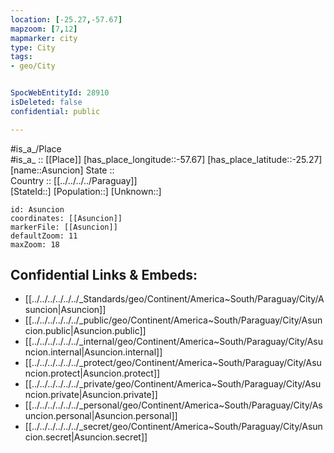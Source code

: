 ```yaml
---
location: [-25.27,-57.67] 
mapzoom: [7,12] 
mapmarker: city 
type: City
tags:
- geo/City


SpocWebEntityId: 28910
isDeleted: false
confidential: public

---
```

#is_a_/Place  
#is_a_ :: [[Place]] 
[has_place_longitude::-57.67] 
[has_place_latitude::-25.27] 
[name::Asuncion] 
State ::  
Country :: [[../../../../Paraguay]]  
[StateId::] 
[Population::] 
[Unknown::] 


```leaflet
id: Asuncion
coordinates: [[Asuncion]] 
markerFile: [[Asuncion]] 
defaultZoom: 11 
maxZoom: 18
```


## Confidential Links & Embeds: 
- [[../../../../../../_Standards/geo/Continent/America~South/Paraguay/City/Asuncion|Asuncion]] 
- [[../../../../../../_public/geo/Continent/America~South/Paraguay/City/Asuncion.public|Asuncion.public]] 
- [[../../../../../../_internal/geo/Continent/America~South/Paraguay/City/Asuncion.internal|Asuncion.internal]] 
- [[../../../../../../_protect/geo/Continent/America~South/Paraguay/City/Asuncion.protect|Asuncion.protect]] 
- [[../../../../../../_private/geo/Continent/America~South/Paraguay/City/Asuncion.private|Asuncion.private]] 
- [[../../../../../../_personal/geo/Continent/America~South/Paraguay/City/Asuncion.personal|Asuncion.personal]] 
- [[../../../../../../_secret/geo/Continent/America~South/Paraguay/City/Asuncion.secret|Asuncion.secret]] 
